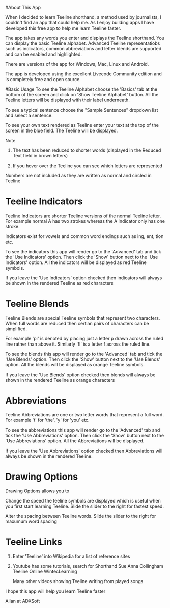 #About This App

When I decided to learn Teeline shorthand, a method used by journalists, I couldn't find an app that could help me. As I enjoy building apps I have developed this free app to help me learn Teeline faster.

The app takes any words you enter and displays the Teeline shorthand. You can display the basic Teeline alphabet. Advanced Teeline representatiobs such as indicators, common abbreviations and letter blends are supported and can be enabled and highlighted. 

There are versions of the app for Windows, Mac, Linux and Android. 

The app is developed using the excellent Livecode Community edition and is completely free and open source.

#Basic Usage
To see the Teeline Alphabet choose the 'Basics' tab at the bottom of the screen and click on 'Show Teeline Alphabet' button. All the Teeline letters will be displayed with their label underneath.

To see a typical sentence choose the "Sample Sentences" dropdown list and select a sentence.

To see your own text rendered as Teeline enter your text at the top of the screen in the blue field. The Teeline will be displayed.

Note.

1. The text has been reduced to shorter words (displayed in the Reduced Text field in brown letters)

2. If you hover over the Teeline you can see which letters are represented

Numbers are not included as they are written as normal and circled in Teeline

# Teeline Indicators

Teeline Indicators are shorter Teeline versions of the normal Teeline letter. For example normal A has two strokes whereas the A Indicator only has one stroke.

Indicators exist for vowels and common word endings such as ing, ent, tion etc.

To see the indicators this app will render go to the 'Advanced' tab and tick the 'Use Indicators' option. Then click the 'Show' button next to the 'Use Indicators' option. All the indicators will be displayed as red Teeline symbols.

If you leave the 'Use Indicators' option checked then indicators will always be shown in the rendered Teeline as red characters 

# Teeline Blends
Teeline Blends are special Teeline symbols that represent two characters. When full words are reduced then certian pairs of characters can be simplified.

For example 'pl' is denoted by placing just a letter p drawn across the ruled line rather than above it. Similarly 'fl' is a letter f across the ruled line. 

To see the blends this app will render go to the 'Advanced' tab and tick the 'Use Blends' option. Then click the 'Show' button next to the 'Use Blends' option. All the blends will be displayed as orange Teeline symbols.

If you leave the 'Use Blends' option checked then blends will always be shown in the rendered Teeline as orange characters 

# Abbreviations
Teeline Abbreviations are one or two letter words that represent a full word.
For example 't' for 'the', 'y' for 'you' etc.

To see the abbreviations this app will render go to the 'Advanced' tab and tick the 'Use Abbreviations' option. Then click the 'Show' button next to the 'Use Abbreviations' option. All the Abbreviations will be displayed.

If you leave the 'Use Abbreviations' option checked then Abbreviations will always be shown in the rendered Teeline. 

# Drawing Options
Drawing Options allows you to

Change the speed the teeline symbols are displayed which is useful when you first start learning Teeline. Slide the slider to the right for fastest speed.

Alter the spacing between Teeline words. Slide the slider to the right for maxumum word spacing

# Teeline Links
1. Enter 'Teeline' into Wikipedia for a list of reference sites

2. Youtube has some tutorials, search for 
	Shorthand Sue
	Anna Collingham
	Teeline Online
	WintecLearning
 
   Many other videos showing Teeline writing from played songs

I hope this app will help you learn Teeline faster

Allan at ADXSoft
